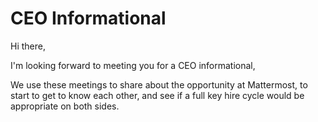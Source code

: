 # CEO Informational 

Hi there, 

I'm looking forward to meeting you for a CEO informational, 

We use these meetings to share about the opportunity at Mattermost, to start to get to know each other, and see if a full key hire cycle would be appropriate on both sides. 

